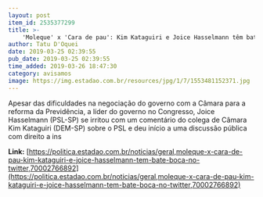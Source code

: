 ```yaml
---
layout: post
item_id: 2535377299
title: >-
    'Moleque' x 'Cara de pau': Kim Kataguiri e Joice Hasselmann têm bate-boca no Twitter
author: Tatu D'Oquei
date: 2019-03-25 02:39:55
pub_date: 2019-03-25 02:39:55
time_added: 2019-03-26 18:47:30
category: avisamos
image: https://img.estadao.com.br/resources/jpg/1/7/1553481152371.jpg
---
```


Apesar das dificuldades na negociação do governo com a Câmara para a reforma da Previdência, a líder do governo no Congresso, Joice Hasselmann (PSL-SP) se irritou com um comentário do colega de Câmara Kim Kataguiri (DEM-SP) sobre o PSL e deu início a uma discussão pública com direito a ins

**Link:** [https://politica.estadao.com.br/noticias/geral,moleque-x-cara-de-pau-kim-kataguiri-e-joice-hasselmann-tem-bate-boca-no-twitter,70002766892](https://politica.estadao.com.br/noticias/geral,moleque-x-cara-de-pau-kim-kataguiri-e-joice-hasselmann-tem-bate-boca-no-twitter,70002766892)

